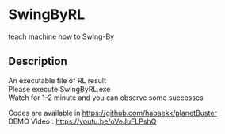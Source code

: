 # SwingByRL
teach machine how to Swing-By

## Description
An executable file of RL result  
Please execute SwingByRL.exe  
Watch for 1-2 minute and you can observe some successes  
     
Codes are available in https://github.com/habaekk/planetBuster  
DEMO Video : https://youtu.be/oVeJuFLPshQ  
